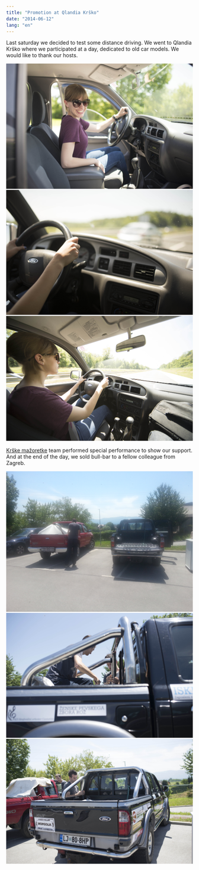 ```yaml
---
title: "Promotion at Qlandia Krško"
date: "2014-06-12"
lang: "en"
---
```


Last saturday we decided to test some distance driving. We went to Qlandia Krško where we participated at a day, dedicated to old car models. We would like to thank our hosts.

![IMG_2573](../images/IMG_2573.jpg)![IMG_2575](../images/IMG_2575.jpg)![IMG_2576](../images/IMG_2576.jpg)

[Krške mažoretke](http://www.krske-mazoretke.si/ "Krške mažoretke") team performed special performance to show our support. And at the end of the day, we sold bull-bar to a fellow colleague from Zagreb.

![IMG_20140607_123452](../images/IMG_20140607_123452.jpg)![IMG_2569](../images/IMG_2569.jpg)![IMG_2568](../images/IMG_2568.jpg)
